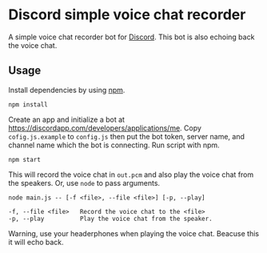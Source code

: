 Discord simple voice chat recorder
==================================

A simple voice chat recorder bot for [Discord](https://discordapp.com/).
This bot is also echoing back the voice chat.

Usage
-----

Install dependencies by using [npm](https://www.npmjs.com/).

    npm install

Create an app and initialize a bot at <https://discordapp.com/developers/applications/me>.
Copy `cofig.js.example` to `config.js` then put the bot token, server name, and channel name which the bot is connecting.
Run script with npm.

    npm start

This will record the voice chat in `out.pcm` and also play the voice chat from the speakers.
Or, use `node` to pass arguments.

    node main.js -- [-f <file>, --file <file>] [-p, --play]

    -f, --file <file>   Record the voice chat to the <file>
    -p, --play          Play the voice chat from the speaker.

Warning, use your headerphones when playing the voice chat. Beacuse this it will echo back.
